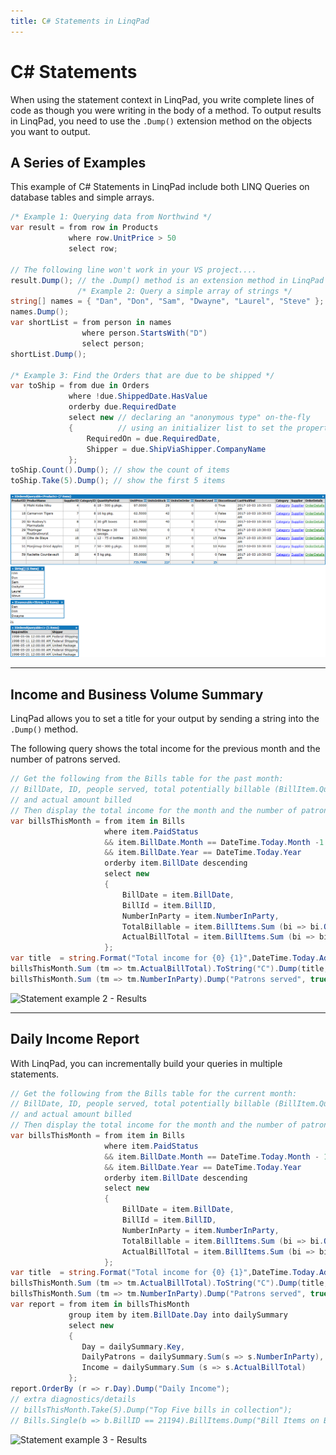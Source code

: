 ```yaml
---
title: C# Statements in LinqPad
---
```

# C# Statements

When using the statement context in LinqPad, you write complete lines of code as though you were writing in the body of a method. To output results in LinqPad, you need to use the `.Dump()` extension method on the objects you want to output.

## A Series of Examples

This example of C# Statements in LinqPad include both LINQ Queries on database tables and simple arrays.

```csharp
/* Example 1: Querying data from Northwind */
var result = from row in Products
			 where row.UnitPrice > 50
			 select row;

// The following line won't work in your VS project....
result.Dump(); // the .Dump() method is an extension method in LinqPad - it's not in .NET
			   /* Example 2: Query a simple array of strings */
string[] names = { "Dan", "Don", "Sam", "Dwayne", "Laurel", "Steve" };
names.Dump();
var shortList = from person in names
				where person.StartsWith("D")
				select person;
shortList.Dump();

/* Example 3: Find the Orders that are due to be shipped */
var toShip = from due in Orders
             where !due.ShippedDate.HasValue
             orderby due.RequiredDate
             select new // declaring an "anonymous type" on-the-fly
             {          // using an initializer list to set the properties
                 RequiredOn = due.RequiredDate,
                 Shipper = due.ShipViaShipper.CompanyName
             };
toShip.Count().Dump(); // show the count of items
toShip.Take(5).Dump(); // show the first 5 items
```

![Statements example 1 - Results](./results/Statements-1.png)

---

## Income and Business Volume Summary

LinqPad allows you to set a title for your output by sending a string into the `.Dump()` method.

The following query shows the total income for the previous month and the number of patrons served.

```csharp
// Get the following from the Bills table for the past month:
// BillDate, ID, people served, total potentially billable (BillItem.Quantity * BillItem.UnitCost),
// and actual amount billed
// Then display the total income for the month and the number of patrons served.
var billsThisMonth = from item in Bills
                     where item.PaidStatus 
                     && item.BillDate.Month == DateTime.Today.Month -1
                     && item.BillDate.Year == DateTime.Today.Year
                     orderby item.BillDate descending
                     select new
                     {
                         BillDate = item.BillDate,
                         BillId = item.BillID,
                         NumberInParty = item.NumberInParty,
                         TotalBillable = item.BillItems.Sum (bi => bi.Quantity * bi.UnitCost),
                         ActualBillTotal = item.BillItems.Sum (bi => bi.Quantity * bi.SalePrice)
                     };
var title  = string.Format("Total income for {0} {1}",DateTime.Today.AddMonths(-1).ToString("MMMM"),DateTime.Today.Year);
billsThisMonth.Sum (tm => tm.ActualBillTotal).ToString("C").Dump(title, true);
billsThisMonth.Sum (tm => tm.NumberInParty).Dump("Patrons served", true);
```

![Statement example 2 - Results](LinqPad/results/Statements-2.png)

---

## Daily Income Report

With LinqPad, you can incrementally build your queries in multiple statements.

```csharp
// Get the following from the Bills table for the current month:
// BillDate, ID, people served, total potentially billable (BillItem.Quantity * BillItem.UnitCost),
// and actual amount billed
// Then display the total income for the month and the number of patrons served.
var billsThisMonth = from item in Bills
                     where item.PaidStatus 
                     && item.BillDate.Month == DateTime.Today.Month - 1
                     && item.BillDate.Year == DateTime.Today.Year
                     orderby item.BillDate descending
                     select new
                     {
                         BillDate = item.BillDate,
                         BillId = item.BillID,
                         NumberInParty = item.NumberInParty,
                         TotalBillable = item.BillItems.Sum (bi => bi.Quantity * bi.UnitCost),
                         ActualBillTotal = item.BillItems.Sum (bi => bi.Quantity * bi.SalePrice)
                     };
var title  = string.Format("Total income for {0} {1}",DateTime.Today.AddMonths(-1).ToString("MMMM"),DateTime.Today.Year);
billsThisMonth.Sum (tm => tm.ActualBillTotal).ToString("C").Dump(title, true);
billsThisMonth.Sum (tm => tm.NumberInParty).Dump("Patrons served", true);
var report = from item in billsThisMonth
             group item by item.BillDate.Day into dailySummary
             select new
             {
                Day = dailySummary.Key,
                DailyPatrons = dailySummary.Sum(s => s.NumberInParty),
                Income = dailySummary.Sum (s => s.ActualBillTotal)
             };
report.OrderBy (r => r.Day).Dump("Daily Income");
// extra diagnostics/details
// billsThisMonth.Take(5).Dump("Top Five bills in collection");
// Bills.Single(b => b.BillID == 21194).BillItems.Dump("Bill Items on Bill # 21194");
```

![Statement example 3 - Results](LinqPad/results/Statements-3.png)
